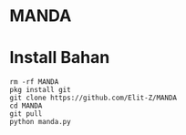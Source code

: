 # MANDA
# Install Bahan

```
rm -rf MANDA
pkg install git
git clone https://github.com/Elit-Z/MANDA
cd MANDA
git pull
python manda.py
```
